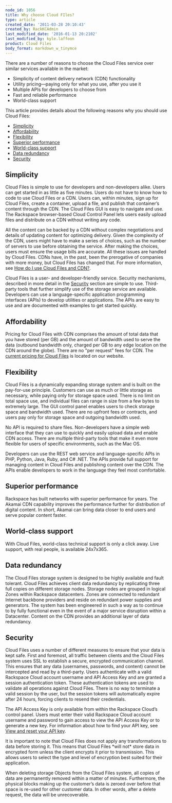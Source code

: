 ```yaml
---
node_id: 1056
title: Why choose Cloud FIles?
type: article
created_date: '2011-03-28 20:10:43'
created_by: RackKCAdmin
last_modified_date: '2016-01-13 20:2102'
last_modified_by: kyle.laffoon
product: Cloud Files
body_format: markdown_w_tinymce
---
```


<p>There are a number of reasons to choose the Cloud Files service over similar services available in the market:</p>

<ul>
	<li>Simplicity of content delivery network (CDN) functionality</li>
	<li>Utility pricing—paying only for what you use, after you use it</li>
	<li>Multiple APIs for developers to choose from</li>
	<li>Fast and reliable performance</li>
	<li>World-class support</li>
</ul>

<p>This article provides details about the following reasons why you should use Cloud Files:</p>

<ul>
	<li><a href="#Simplicity">Simplicity</a></li>
	<li><a href="#Affordability">Affordability</a></li>
	<li><a href="#Flexibility">Flexibility</a></li>
	<li><a href="#Superior_performance">Superior performance</a></li>
	<li><a href="#World_Class_support">World-class support</a></li>
	<li><a href="#Data_Redundancy">Data redundancy</a></li>
	<li><a href="#Security">Security</a></li>
</ul>

<h2 id="Simplicity">Simplicity</h2>

<p>Cloud Files is simple to use for developers and non-developers alike. Users can get started in as little as five minutes. Users do not have to know how to code to use Cloud Files or a CDN. Users can, within minutes, sign up for Cloud Files, create a container, upload a file, and publish that container’s content through the CDN. The Cloud Files GUI is easy to navigate and use. The Rackspace browser-based Cloud Control Panel lets users easily upload files and distribute on a CDN without writing any code.</p>

<p>All the content can be backed by a CDN without complex negotiations and details of updating content for optimizing delivery. Given the complexity of the CDN, users might have to make a series of choices, such as the number of servers to use before obtaining the service. After making the choices, users must ensure the usage bills are accurate. All these issues are handled by Cloud Files. CDNs have, in the past, been the prerogative of companies with more money, but Cloud Files has changed that. For more information, see <a href="/knowledge_center/node/2192">How do I use Cloud Files and CDN?</a>.</p>

<p>Cloud Files is a user- and developer-friendly service. Security mechanisms, described in more detail in the <a href="#Security">Security</a> section are simple to use. Third-party tools that further simplify use of the storage service are available. Developers can use a language-specific application programming interfaces (APIs) to develop utilities or applications. The APIs are easy to use and are documented with examples to get started quickly.</p>

<h2 id="Affordability">Affordability</h2>

<p>Pricing for Cloud Files with CDN comprises the amount of total data that you have stored (per GB) and the amount of bandwidth used to serve the data (outbound bandwidth only, charged per GB to any edge location on the CDN around the globe). There are no "per request" fees for CDN. The <a href="http://www.rackspace.com/cloud/cloud_hosting_products/files/pricing/">current pricing for Cloud Files</a> is located on our website.</p>

<h2 id="Flexibility">Flexibility</h2>

<p>Cloud Files is a dynamically expanding storage system and is built on the pay-for-use principle. Customers can use as much or little storage as necessary, while paying only for storage space used. There is no limit on total space use, and individual files can range in size from a few bytes to extremely large. The GUI control panel enables users to check storage space and bandwidth used. There are no upfront fees or contracts, and users pay only for storage space and outgoing bandwidth used.</p>

<p>No API is required to share files. Non-developers have a simple web interface that they can use to quickly and easily upload data and enable CDN access. There are multiple third-party tools that make it even more flexible for users of specific environments, such as the Mac OS.</p>

<p>Developers can use the REST web service and language-specific APIs in PHP, Python, Java, Ruby, and C# .NET. The APIs provide full support for managing content in Cloud Files and publishing content over the CDN. The APIs enable developers to work in the language they feel most comfortable.</p>

<h2 id="Superior_performance">Superior performance</h2>

<p>Rackspace has built networks with superior performance for years. The Akamai CDN capability improves the performance further for distribution of digital content. In short, Akamai can bring data closer to end users and serve popular content faster.</p>

<h2 id="World_Class_support">World-class support</h2>

<p>With Cloud Files, world-class technical support is only a click away. Live support, with real people, is available 24x7x365.</p>

<h2 id="Data_Redundancy">Data redundancy</h2>

<p>The Cloud Files storage system is designed to be highly available and fault tolerant. Cloud Files achieves client data redundancy by replicating three full copies on different storage nodes. Storage nodes are grouped in logical Zones within Rackspace datacenters. Zones are connected to redundant Internet backbone providers and reside on redundant power supplies and generators. The system has been engineered in such a way as to continue to by fully functional even in the event of a major service disruption within a Datacenter. Content on the CDN provides an additional layer of data redundancy.</p>

<h2 id="Security">Security</h2>

<p>Cloud Files uses a number of different measures to ensure that your data is kept safe. First and foremost, all traffic between clients and the Cloud Files system uses SSL to establish a secure, encrypted communication channel. This ensures that any data (usernames, passwords, and content) cannot be intercepted and read by a third-party. Users authenticate with a valid Rackspace Cloud account username and API Access Key and are granted a session authentication token. These authentication tokens are used to validate all operations against Cloud Files. There is no way to terminate a valid session by the user, but the session tokens will automatically expire after 24 hours, forcing clients to resend their credentials.</p>

<p>The API Access Key is only available from within the Rackspace Cloud’s control panel. Users must enter their valid Rackspace Cloud account username and password to gain access to view the API Access Key or to generate a new key. For information about how to find your API key, see <a href="http://www.rackspace.com/knowledge_center/article/view-and-reset-your-api-key)">View and reset your API key</a>.</p>

<p>It is important to note that Cloud Files does not apply any transformations to data before storing it. This means that Cloud Files *will not* store data in encrypted form unless the client encrypts it prior to transmission. This allows users to select the type and level of encryption best suited for their application.</p>

<p>When deleting storage Objects from the Cloud Files system, all copies of data are permanently removed within a matter of minutes. Furthermore, the physical blocks making up the customer’s data is zeroed over before that space is re-used for other customer data. In other words, after a delete request, the data will be unrecoverable.</p>

<div class="printfooter">&nbsp;</div>
